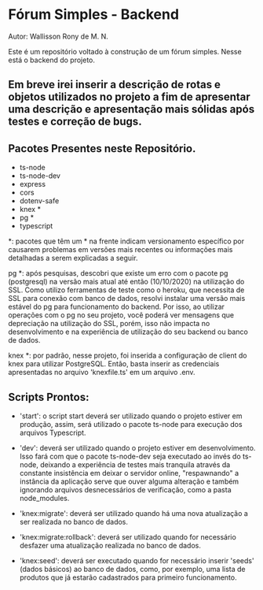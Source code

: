 # Fórum Simples - Backend

Autor: Wallisson Rony de M. N.

Este é um repositório voltado à construção de um fórum simples. Nesse está o backend do projeto.

## Em breve irei inserir a descrição de rotas e objetos utilizados no projeto a fim de apresentar uma descrição e apresentação mais sólidas após testes e correção de bugs.

## Pacotes Presentes neste Repositório.

 - ts-node
 - ts-node-dev
 - express
 - cors
 - dotenv-safe
 - knex *
 - pg *
 - typescript

*: pacotes que têm um * na frente indicam versionamento específico por causarem problemas em versões mais recentes ou informações mais detalhadas a serem explicadas a seguir.

pg *: após pesquisas, descobri que existe um erro com o pacote pg (postgresql) na versão mais atual até então (10/10/2020) na utilização do SSL. Como utilizo ferramentas de teste como o heroku, que necessita de SSL para conexão com banco de dados, resolvi instalar uma versão mais estável do pg para funcionamento do backend. Por isso, ao utilizar operações com o pg no seu projeto, você poderá ver mensagens que depreciação na utilização do SSL, porém, isso não impacta no desenvolvimento e na experiência de utilização do seu backend ou banco de dados.

knex *: por padrão, nesse projeto, foi inserida a configuração de client do knex para utilizar PostgreSQL. Então, basta inserir as credenciais apresentadas no arquivo 'knexfile.ts' em um arquivo .env.

## Scripts Prontos:

 - 'start': o script start deverá ser utilizado quando o projeto estiver em produção, assim, será utilizado o pacote ts-node para execução dos arquivos Typescript.

 - 'dev': deverá ser utilizado quando o projeto estiver em desenvolvimento. Isso fará com que o pacote ts-node-dev seja executado ao invés do ts-node, deixando a experiência de testes mais tranquila através da constante insistência em deixar o servidor online, "respawnando" a instância da aplicação serve que ouver alguma alteração e também ignorando arquivos desnecessários de verificação, como a pasta node_modules.

 - 'knex:migrate': deverá ser utilizado quando há uma nova atualização a ser realizada no banco de dados.

 - 'knex:migrate:rollback': deverá ser utilizado quando for necessário desfazer uma atualização realizada no banco de dados.

 - 'knex:seed': deverá ser executado quando for necessário inserir 'seeds' (dados básicos) ao banco de dados, como, por exemplo, uma lista de produtos que já estarão cadastrados para primeiro funcionamento.